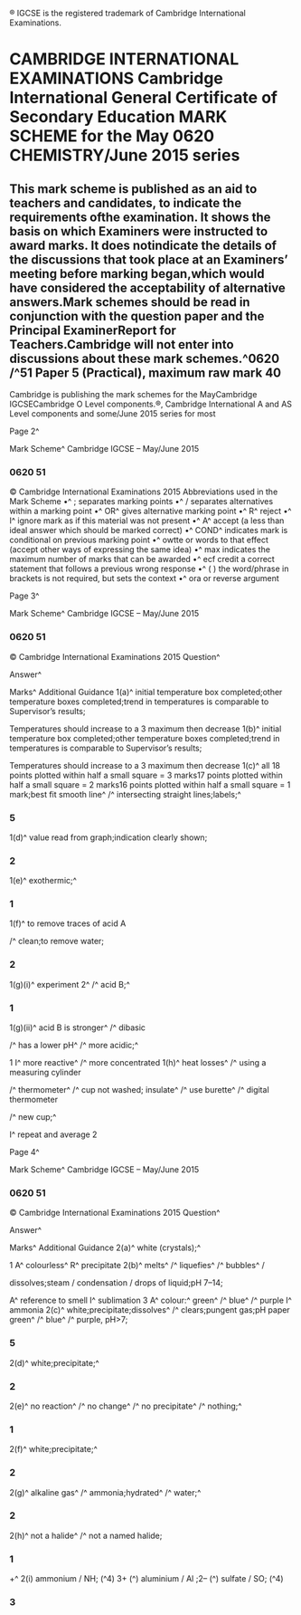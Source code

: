 ® IGCSE is the registered trademark of Cambridge International Examinations. 

# CAMBRIDGE INTERNATIONAL EXAMINATIONS Cambridge International General Certificate of Secondary Education MARK SCHEME for the May 0620 CHEMISTRY/June 2015 series 

## This mark scheme is published as an aid to teachers and candidates, to indicate the requirements ofthe examination. It shows the basis on which Examiners were instructed to award marks. It does notindicate the details of the discussions that took place at an Examiners’ meeting before marking began,which would have considered the acceptability of alternative answers.Mark schemes should be read in conjunction with the question paper and the Principal ExaminerReport for Teachers.Cambridge will not enter into discussions about these mark schemes.^0620 /^51 Paper 5 (Practical), maximum raw mark 40 

Cambridge is publishing the mark schemes for the MayCambridge IGCSECambridge O Level components.®, Cambridge International A and AS Level components and some/June 2015 series for most 


Page 2^ 

Mark Scheme^ Cambridge IGCSE – May/June 2015 

### 0620 51 

 © Cambridge International Examinations 2015 Abbreviations used in the Mark Scheme •^ ; separates marking points •^ / separates alternatives within a marking point •^ OR^ gives alternative marking point •^ R^ reject •^ I^ ignore mark as if this material was not present •^ A^ accept (a less than ideal answer which should be marked correct) •^ COND^ indicates mark is conditional on previous marking point •^ owtte or words to that effect (accept other ways of expressing the same idea) •^ max indicates the maximum number of marks that can be awarded •^ ecf credit a correct statement that follows a previous wrong response •^ ( ) the word/phrase in brackets is not required, but sets the context •^ ora or reverse argument 


Page 3^ 

Mark Scheme^ Cambridge IGCSE – May/June 2015 

### 0620 51 

 © Cambridge International Examinations 2015 Question^ 

 Answer^ 

 Marks^ Additional Guidance 1(a)^ initial temperature box completed;other temperature boxes completed;trend in temperatures is comparable to Supervisor’s results; 

 Temperatures should increase to a 3 maximum then decrease 1(b)^ initial temperature box completed;other temperature boxes completed;trend in temperatures is comparable to Supervisor’s results; 

 Temperatures should increase to a 3 maximum then decrease 1(c)^ all 18 points plotted within half a small square = 3 marks17 points plotted within half a small square = 2 marks16 points plotted within half a small square = 1 mark;best fit smooth line^ /^ intersecting straight lines;labels;^ 

### 5 

 1(d)^ value read from graph;indication clearly shown; 

### 2 

 1(e)^ exothermic;^ 

### 1 

 1(f)^ to remove traces of acid A 

 /^ clean;to remove water; 

### 2 

 1(g)(i)^ experiment 2^ /^ acid B;^ 

### 1 

 1(g)(ii)^ acid B is stronger^ /^ dibasic 

 /^ has a lower pH^ /^ more acidic;^ 

 1 I^ more reactive^ /^ more concentrated 1(h)^ heat losses^ /^ using a measuring cylinder 

 /^ thermometer^ /^ cup not washed; insulate^ /^ use burette^ /^ digital thermometer 

 /^ new cup;^ 

 I^ repeat and average 2 


Page 4^ 

Mark Scheme^ Cambridge IGCSE – May/June 2015 

### 0620 51 

 © Cambridge International Examinations 2015 Question^ 

 Answer^ 

 Marks^ Additional Guidance 2(a)^ white (crystals);^ 

 1 A^ colourless^ R^ precipitate 2(b)^ melts^ /^ liquefies^ /^ bubbles^ / 

 dissolves;steam / condensation / drops of liquid;pH 7–14; 

 A^ reference to smell I^ sublimation 3 A^ colour:^ green^ /^ blue^ /^ purple I^ ammonia 2(c)^ white;precipitate;dissolves^ /^ clears;pungent gas;pH paper green^ /^ blue^ /^ purple, pH>7; 

### 5 

 2(d)^ white;precipitate;^ 

### 2 

 2(e)^ no reaction^ /^ no change^ /^ no precipitate^ /^ nothing;^ 

### 1 

 2(f)^ white;precipitate;^ 

### 2 

 2(g)^ alkaline gas^ /^ ammonia;hydrated^ /^ water;^ 

### 2 

 2(h)^ not a halide^ /^ not a named halide; 

### 1 

+^ 2(i) ammonium / NH; (^4) 3+ (^) aluminium / Al ;2– (^) sulfate / SO; (^4) 

### 3 


